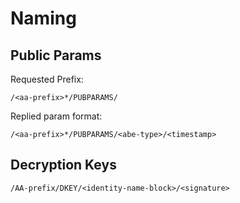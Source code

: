 # Naming

## Public Params
Requested Prefix:
```
/<aa-prefix>*/PUBPARAMS/
```
Replied param format:
```
/<aa-prefix>*/PUBPARAMS/<abe-type>/<timestamp>
```

## Decryption Keys
```
/AA-prefix/DKEY/<identity-name-block>/<signature>
```
